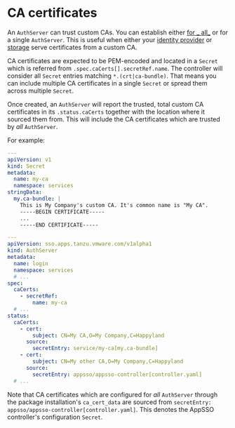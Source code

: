 # CA certificates

An `AuthServer` can trust custom CAs. You can establish either [for _
all_](../platform-operators/configuration.md#ca_cert_data) or for a single `AuthServer`. This is useful when either
your [identity provider](./identity-providers.md) or [storage](./storage.hbs.md) serve certificates from a custom CA.

CA certificates are expected to be PEM-encoded and located in a `Secret` which is referred
from `.spec.caCerts[].secretRef.name`. The controller will consider all `Secret` entries matching `*.(crt|ca-bundle)`.
That means you can include multiple CA certificates in a single `Secret` or spread them across multiple `Secret`.

Once created, an `AuthServer` will report the trusted, total custom CA certificates in its `.status.caCerts` together
with the location where it sourced them from. This will include the CA certificates which are trusted by _all_
`AuthServer`.

For example:

```yaml
---
apiVersion: v1
kind: Secret
metadata:
  name: my-ca
  namespace: services
stringData:
  my.ca-bundle: |
    This is My Company's custom CA. It's common name is "My CA".
    -----BEGIN CERTIFICATE-----
    ...
    -----END CERTIFICATE-----

---
apiVersion: sso.apps.tanzu.vmware.com/v1alpha1
kind: AuthServer
metadata:
  name: login
  namespace: services
  # ...
spec:
  caCerts:
    - secretRef:
        name: my-ca
  # ...
status:
  caCerts:
    - cert:
        subject: CN=My CA,O=My Company,C=Happyland
      source:
        secretEntry: service/my-ca[my.ca-bundle]
    - cert:
        subject: CN=My other CA,O=My Company,C=Happyland
      source:
        secretEntry: appsso/appsso-controller[controller.yaml]
  # ...
```

Note that CA certificates which are configured for _all_ `AuthServer` through the package installation's `ca_cert_data`
are sourced from `secretEntry: appsso/appsso-controller[controller.yaml]`. This denotes the AppSSO controller's
configuration `Secret`. 
